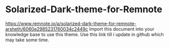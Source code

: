 # Solarized-Dark-theme-for-Remnote

https://www.remnote.io/a/solarized-dark-theme-for-remnote-arsheth/6060e2985231760034c2449c
Import this document into your knowledge base to use this theme. Use this link till i update in github which may take some time.
